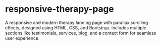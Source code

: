 # responsive-therapy-page
A responsive and modern therapy landing page with parallax scrolling effects, designed using HTML, CSS, and Bootstrap. Includes multiple sections like testimonials, services, blog, and a contact form for seamless user experience.
